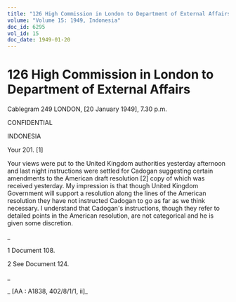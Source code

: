 ```yaml
---
title: "126 High Commission in London to Department of External Affairs"
volume: "Volume 15: 1949, Indonesia"
doc_id: 6295
vol_id: 15
doc_date: 1949-01-20
---
```


# 126 High Commission in London to Department of External Affairs

Cablegram 249 LONDON, [20 January 1949], 7.30 p.m.

CONFIDENTIAL

INDONESIA

Your 201. [1]

Your views were put to the United Kingdom authorities yesterday afternoon and last night instructions were settled for Cadogan suggesting certain amendments to the American draft resolution [2] copy of which was received yesterday. My impression is that though United Kingdom Government will support a resolution along the lines of the American resolution they have not instructed Cadogan to go as far as we think necessary. I understand that Cadogan's instructions, though they refer to detailed points in the American resolution, are not categorical and he is given some discretion.

_

1 Document 108.

2 See Document 124.

_

_ [AA : A1838, 402/8/1/1, ii]_
